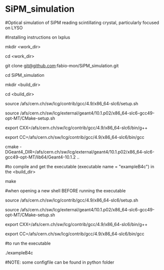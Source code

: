 # SiPM_simulation

#Optical simulation of SiPM reading scintillating crystal, particularly focused on LYSO


#Installing instructions on lxplus

   mkdir <work_dir>

   cd <work_dir>

   git clone git@github.com:fabio-mon/SiPM_simulation.git

   cd SiPM_simulation

   mkdir <build_dir>

   cd <build_dir>

   source /afs/cern.ch/sw/lcg/contrib/gcc/4.9/x86_64-slc6/setup.sh

   source /afs/cern.ch/sw/lcg/external/geant4/10.1.p02/x86_64-slc6-gcc49-opt-MT/CMake-setup.sh

   export CXX=/afs/cern.ch/sw/lcg/contrib/gcc/4.9/x86_64-slc6/bin/g++

   export CC=/afs/cern.ch/sw/lcg/contrib/gcc/4.9/x86_64-slc6/bin/gcc

   cmake -DGeant4_DIR=/afs/cern.ch/sw/lcg/external/geant4/10.1.p02/x86_64-slc6-gcc49-opt-MT/lib64/Geant4-10.1.2 ..



#to compile and get the executable (executable name = "exampleB4c") in the <build_dir>

   make



#when opening a new shell BEFORE running the executable 

   source /afs/cern.ch/sw/lcg/contrib/gcc/4.9/x86_64-slc6/setup.sh

   source /afs/cern.ch/sw/lcg/external/geant4/10.1.p02/x86_64-slc6-gcc49-opt-MT/CMake-setup.sh

   export CXX=/afs/cern.ch/sw/lcg/contrib/gcc/4.9/x86_64-slc6/bin/g++

   export CC=/afs/cern.ch/sw/lcg/contrib/gcc/4.9/x86_64-slc6/bin/gcc



#to run the executable  

   ./exampleB4c <configfile>



#NOTE: some configfile can be found in python folder


